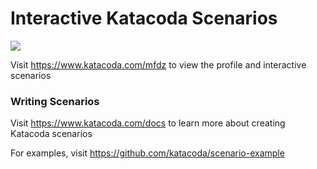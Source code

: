 # Interactive Katacoda Scenarios

[![](http://shields.katacoda.com/katacoda/mfdz/count.svg)](https://www.katacoda.com/mfdz "Get your profile on Katacoda.com")

Visit https://www.katacoda.com/mfdz to view the profile and interactive scenarios

### Writing Scenarios
Visit https://www.katacoda.com/docs to learn more about creating Katacoda scenarios

For examples, visit https://github.com/katacoda/scenario-example
